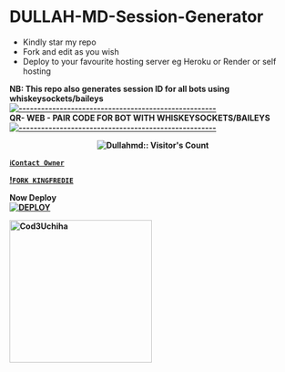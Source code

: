 # DULLAH-MD-Session-Generator
- Kindly star my repo
- Fork and edit as you wish
- Deploy to your favourite hosting server eg Heroku or Render or self hosting

<strong>NB:<strong/> This repo also generates session ID for all bots using whiskeysockets/baileys
[![-----------------------------------------------------](https://raw.githubusercontent.com/andreasbm/readme/master/assets/lines/colored.png)](#table-of-contents)
<br/>QR- WEB - PAIR CODE FOR BOT WITH WHISKEYSOCKETS/BAILEYS
[![-----------------------------------------------------](https://raw.githubusercontent.com/andreasbm/readme/master/assets/lines/colored.png)](#table-of-contents)
<p align="center">
   <a href="https://github.com/abdallahsalimjuma/DULLAH-MD">
</a>
 <p align="center"><img src="https://profile-counter.glitch.me/{Dullahmd}/count.svg" alt="Dullahmd:: Visitor's Count" /></p>



[`ℹ️Contact Owner`](https://wa.me/255716945971?text=👋+bro+I+want+your+help+please🙏)

[!`FORK KINGFREDIE`](https://github.com/abdallahsalimjuma/CODE-GENERATION/fork) 

Now Deploy
    <br>
<a href='https://dashboard.heroku.com/new?template=https://github.com/abdallahsalimjuma/CODE-GENERATION' target="_blank"><img alt='DEPLOY' src='https://img.shields.io/badge/-DEPLOY-black?style=for-the-badge&logo=heroku&logoColor=black'/>


 <a href="https://github.com/abdallahsalimjuma"><img src="https://github.com/abdallahsalimjuma.png" width="250" height="250" alt="Cod3Uchiha"/></a>

